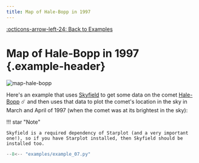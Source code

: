 ```yaml
---
title: Map of Hale-Bopp in 1997
---
```

[:octicons-arrow-left-24: Back to Examples](/examples)

# Map of Hale-Bopp in 1997 {.example-header}

![map-hale-bopp](/images/examples/example_07.png)

Here's an example that uses [Skyfield](https://rhodesmill.org/skyfield/) to get some data on the comet [Hale-Bopp](https://en.wikipedia.org/wiki/Comet_Hale%E2%80%93Bopp) ☄️ and then uses that data to plot the comet's location in the sky in March and April of 1997 (when the comet was at its brightest in the sky):

!!! star "Note"

    Skyfield is a required dependency of Starplot (and a very important one!), so if you have Starplot installed, then Skyfield should be installed too.


```python
--8<-- "examples/example_07.py"
```


